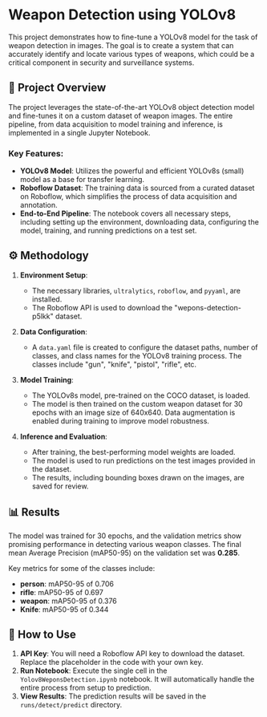 # Weapon Detection using YOLOv8

This project demonstrates how to fine-tune a YOLOv8 model for the task of weapon detection in images. The goal is to create a system that can accurately identify and locate various types of weapons, which could be a critical component in security and surveillance systems.

## 📜 Project Overview

The project leverages the state-of-the-art YOLOv8 object detection model and fine-tunes it on a custom dataset of weapon images. The entire pipeline, from data acquisition to model training and inference, is implemented in a single Jupyter Notebook.

### Key Features:

* **YOLOv8 Model**: Utilizes the powerful and efficient YOLOv8s (small) model as a base for transfer learning.
* **Roboflow Dataset**: The training data is sourced from a curated dataset on Roboflow, which simplifies the process of data acquisition and annotation.
* **End-to-End Pipeline**: The notebook covers all necessary steps, including setting up the environment, downloading data, configuring the model, training, and running predictions on a test set.

## ⚙️ Methodology

1.  **Environment Setup**:
    * The necessary libraries, `ultralytics`, `roboflow`, and `pyyaml`, are installed.
    * The Roboflow API is used to download the "wepons-detection-p5lkk" dataset.

2.  **Data Configuration**:
    * A `data.yaml` file is created to configure the dataset paths, number of classes, and class names for the YOLOv8 training process. The classes include "gun", "knife", "pistol", "rifle", etc.

3.  **Model Training**:
    * The YOLOv8s model, pre-trained on the COCO dataset, is loaded.
    * The model is then trained on the custom weapon dataset for 30 epochs with an image size of 640x640. Data augmentation is enabled during training to improve model robustness.

4.  **Inference and Evaluation**:
    * After training, the best-performing model weights are loaded.
    * The model is used to run predictions on the test images provided in the dataset.
    * The results, including bounding boxes drawn on the images, are saved for review.

## 📊 Results

The model was trained for 30 epochs, and the validation metrics show promising performance in detecting various weapon classes. The final mean Average Precision (mAP50-95) on the validation set was **0.285**.

Key metrics for some of the classes include:
* **person**: mAP50-95 of 0.706
* **rifle**: mAP50-95 of 0.697
* **weapon**: mAP50-95 of 0.376
* **Knife**: mAP50-95 of 0.344

## 🚀 How to Use

1.  **API Key**: You will need a Roboflow API key to download the dataset. Replace the placeholder in the code with your own key.
2.  **Run Notebook**: Execute the single cell in the `Yolov8WeponsDetection.ipynb` notebook. It will automatically handle the entire process from setup to prediction.
3.  **View Results**: The prediction results will be saved in the `runs/detect/predict` directory.